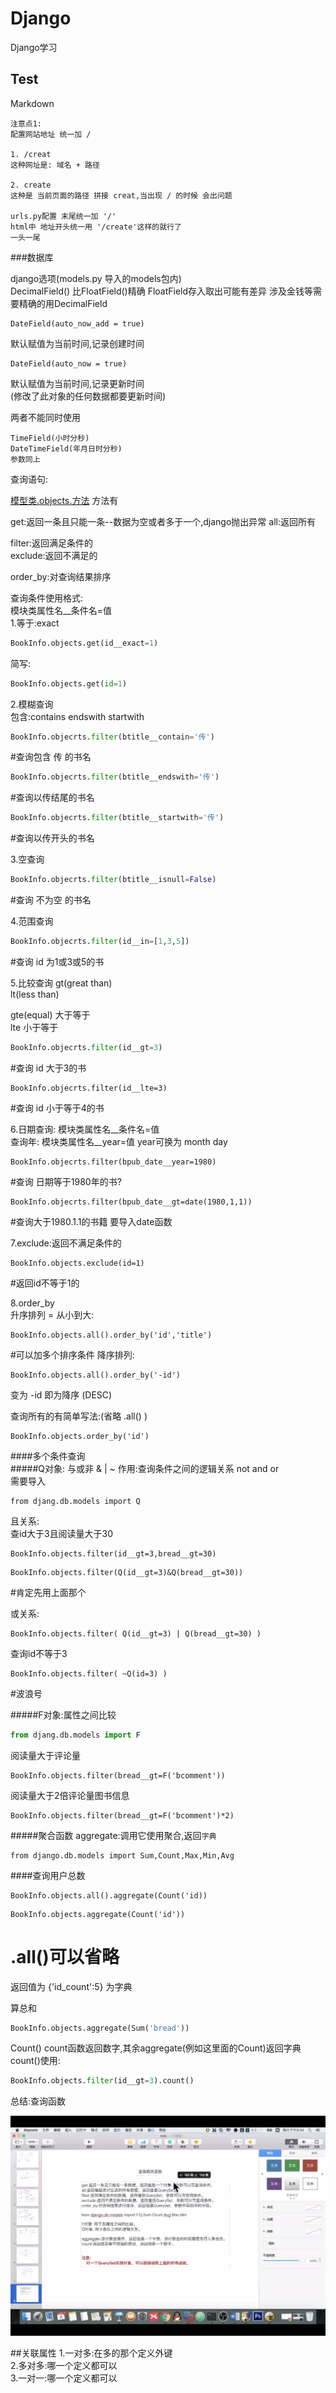 # Django
Django学习

## Test  
Markdown  

    注意点1:  
    配置网站地址 统一加 /  
    
    1. /creat
    这种网址是: 域名 + 路径
    
    2. create
    这种是 当前页面的路径 拼接 creat,当出现 / 的时候 会出问题
    
    urls.py配置 末尾统一加 '/' 
    html中 地址开头统一用 '/create'这样的就行了
    一头一尾
    

###数据库

django选项(models.py 导入的models包内)  
    DecimalField() 比FloatField()精确 FloatField存入取出可能有差异
    涉及金钱等需要精确的用DecimalField
    
    DateField(auto_now_add = true)
默认赋值为当前时间,记录创建时间   

    DateField(auto_now = true)
默认赋值为当前时间,记录更新时间  
(修改了此对象的任何数据都要更新时间)    
    
两者不能同时使用  
    
    TimeField(小时分秒) 
    DateTimeField(年月日时分秒)   
    参数同上
    
查询语句:

[模型类.objects.方法](https://blog.csdn.net/chen1042246612/article/details/84071006)
方法有

get:返回一条且只能一条--数据为空或者多于一个,django抛出异常
all:返回所有  

filter:返回满足条件的  
exclude:返回不满足的  

order_by:对查询结果排序  

查询条件使用格式:  
模块类属性名__条件名=值  
1.等于:exact

```python
BookInfo.objects.get(id__exact=1)  
```
简写:  
```python
BookInfo.objects.get(id=1)
```

2.模糊查询  
包含:contains endswith startwith

``` python
BookInfo.objecrts.filter(btitle__contain='传') 
``` 
#查询包含 传 的书名
```python
BookInfo.objecrts.filter(btitle__endswith='传') 
``` 
#查询以传结尾的书名
```python
BookInfo.objecrts.filter(btitle__startwith='传')  
```
#查询以传开头的书名

3.空查询  
```python
BookInfo.objecrts.filter(btitle__isnull=False) 
``` 
#查询 不为空 的书名

4.范围查询  
```python
BookInfo.objecrts.filter(id__in=[1,3,5])
```  
#查询 id 为1或3或5的书

5.比较查询
gt(great than)  
lt(less than)  

gte(equal) 大于等于  
lte        小于等于  

```python
BookInfo.objecrts.filter(id__gt=3) 
``` 
#查询 id 大于3的书  
```
BookInfo.objecrts.filter(id__lte=3) 
``` 
#查询 id 小于等于4的书  

6.日期查询:  模块类属性名__条件名=值  
查询年: 模块类属性名__year=值 year可换为 month day
```
BookInfo.objecrts.filter(bpub_date__year=1980) 
``` 
#查询 日期等于1980年的书?  
```
BookInfo.objecrts.filter(bpub_date__gt=date(1980,1,1)) 
``` 
#查询大于1980.1.1的书籍 要导入date函数  

7.exclude:返回不满足条件的
```
BookInfo.objects.exclude(id=1)
```
#返回id不等于1的

8.order_by  
升序排列 = 从小到大: 
```
BookInfo.objects.all().order_by('id','title') 
```
#可以加多个排序条件
降序排列:           
```
BookInfo.objects.all().order_by('-id')
```
变为 -id 即为降序 (DESC)

查询所有的有简单写法:(省略 .all() )   
```
BookInfo.objects.order_by('id')   
```


####多个条件查询  
#####Q对象: 与或非 & | ~
作用:查询条件之间的逻辑关系  not and or  
需要导入 
```
from djang.db.models import Q  
```
 
且关系:   
查id大于3且阅读量大于30   
```
BookInfo.objects.filter(id__gt=3,bread__gt=30)  
```
 
```
BookInfo.objects.filter(Q(id__gt=3)&Q(bread__gt=30))   
```
#肯定先用上面那个

或关系: 
```
BookInfo.objects.filter( Q(id__gt=3) | Q(bread__gt=30) )
```

查询id不等于3  
```
BookInfo.objects.filter( ~Q(id=3) ) 
``` 
#波浪号



#####F对象:属性之间比较  
``` python
from djang.db.models import F 
``` 

阅读量大于评论量  
```
BookInfo.objects.filter(bread__gt=F('bcomment'))  
```
阅读量大于2倍评论量图书信息  
```
BookInfo.objects.filter(bread__gt=F('bcomment')*2)  
```

#####聚合函数
aggregate:调用它使用聚合,返回`字典`

```
from django.db.models import Sum,Count,Max,Min,Avg
```

####查询用户总数


```
BookInfo.objects.all().aggregate(Count('id)) 
```

```
BookInfo.objects.aggregate(Count('id')) 
```
# .all()可以省略  


返回值为 {'id_count':5}  为字典
   
算总和
``` python
BookInfo.objects.aggregate(Sum('bread'))
```
Count() count函数返回数字,其余aggregate(例如这里面的Count)返回字典   
count()使用: 
 
``` python
BookInfo.objects.filter(id__gt=3).count()
```



总结:查询函数

![avatar](templates/mdpic/sql.png)

##关联属性
1.一对多:在多的那个定义外键  
2.多对多:哪一个定义都可以  
3.一对一:哪一个定义都可以  











  











 



    
        
        
    
    
      
